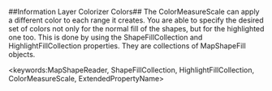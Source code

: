 ##Information Layer Colorizer Colors##
The ColorMeasureScale can apply a different color to each range it creates. You are able to specify the desired set of colors not only for the normal fill of the shapes, but for the highlighted one too. This is done by using the ShapeFillCollection and HighlightFillCollection properties. They are collections of MapShapeFill objects.

<keywords:MapShapeReader, ShapeFillCollection, HighlightFillCollection, ColorMeasureScale, ExtendedPropertyName> 